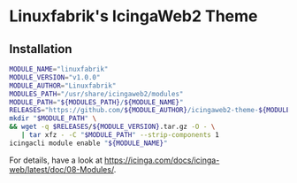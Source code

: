 # Linuxfabrik's IcingaWeb2 Theme

## Installation

```bash
MODULE_NAME="linuxfabrik"
MODULE_VERSION="v1.0.0"
MODULE_AUTHOR="Linuxfabrik"
MODULES_PATH="/usr/share/icingaweb2/modules"
MODULE_PATH="${MODULES_PATH}/${MODULE_NAME}"
RELEASES="https://github.com/${MODULE_AUTHOR}/icingaweb2-theme-${MODULE_NAME}/archive"
mkdir "$MODULE_PATH" \
&& wget -q $RELEASES/${MODULE_VERSION}.tar.gz -O - \
   | tar xfz - -C "$MODULE_PATH" --strip-components 1
icingacli module enable "${MODULE_NAME}"
```

For details, have a look at https://icinga.com/docs/icinga-web/latest/doc/08-Modules/.
